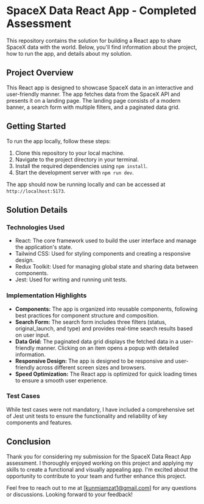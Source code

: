 # SpaceX Data React App - Completed Assessment

This repository contains the solution for building a React app to share SpaceX data with the world. Below, you'll find information about the project, how to run the app, and details about my solution.

## Project Overview

This React app is designed to showcase SpaceX data in an interactive and user-friendly manner. The app fetches data from the SpaceX API and presents it on a landing page. The landing page consists of a modern banner, a search form with multiple filters, and a paginated data grid.

## Getting Started

To run the app locally, follow these steps:

1. Clone this repository to your local machine.
2. Navigate to the project directory in your terminal.
3. Install the required dependencies using `npm install`.
4. Start the development server with `npm run dev`.

The app should now be running locally and can be accessed at `http://localhost:5173`.

## Solution Details

### Technologies Used

- React: The core framework used to build the user interface and manage the application's state.
- Tailwind CSS: Used for styling components and creating a responsive design.
- Redux Toolkit: Used for managing global state and sharing data between components.
- Jest: Used for writing and running unit tests.

### Implementation Highlights

- **Components:** The app is organized into reusable components, following best practices for component structure and composition.
- **Search Form:** The search form includes three filters (status, original_launch, and type) and provides real-time search results based on user input.
- **Data Grid:** The paginated data grid displays the fetched data in a user-friendly manner. Clicking on an item opens a popup with detailed information.
- **Responsive Design:** The app is designed to be responsive and user-friendly across different screen sizes and browsers.
- **Speed Optimization:** The React app is optimized for quick loading times to ensure a smooth user experience.

### Test Cases

While test cases were not mandatory, I have included a comprehensive set of Jest unit tests to ensure the functionality and reliability of key components and features.

## Conclusion

Thank you for considering my submission for the SpaceX Data React App assessment. I thoroughly enjoyed working on this project and applying my skills to create a functional and visually appealing app. I'm excited about the opportunity to contribute to your team and further enhance this project.

Feel free to reach out to me at [kunmiamzat1@gmail.com] for any questions or discussions. Looking forward to your feedback!
